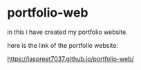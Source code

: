 # portfolio-web
in this i have created my portfolio website.

here is the link of the portfolio website:

https://jaspreet7037.github.io/portfolio-web/
